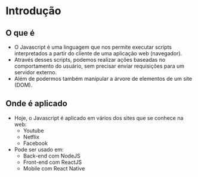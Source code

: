 # Introdução

## O que é

- O Javascript é uma linguagem que nos permite executar scripts interpretados a partir do cliente de uma aplicação web (navegador).
- Através desses scripts, podemos realizar ações baseadas no comportamento do usuário, sem precisar enviar requisições para um servidor externo.
- Além de podermos também manipular a árvore de elementos de um site (DOM).

## Onde é aplicado

- Hoje, o Javascript é aplicado em vários dos sites que se conhece na web:
  - Youtube
  - Netflix
  - Facebook
- Pode ser usado em:
  - Back-end com NodeJS
  - Front-end com ReactJS
  - Mobile com React Native
